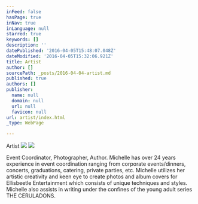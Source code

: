```yaml
---
inFeed: false
hasPage: true
inNav: true
inLanguage: null
starred: true
keywords: []
description: ''
datePublished: '2016-04-05T15:48:07.048Z'
dateModified: '2016-04-05T15:32:06.921Z'
title: Artist
author: []
sourcePath: _posts/2016-04-04-artist.md
published: true
authors: []
publisher:
  name: null
  domain: null
  url: null
  favicon: null
url: artist/index.html
_type: WebPage

---
```

Artist
![](https://the-grid-user-content.s3-us-west-2.amazonaws.com/d0aef607-d933-4e22-999c-ee90d46a41e7.png)
![](https://the-grid-user-content.s3-us-west-2.amazonaws.com/31aaaf2b-de40-4343-8f26-38019cbb2a91.png)

Event Coordinator, Photographer, Author. Michelle has over 24 years experience in event coordination ranging from corporate events/dinners, concerts, graduations, catering, private parties, etc.  Michelle utilizes her artistic creativity and keen eye to create photos and album covers for Ellisbeetle Entertainment which consists of unique techniques and styles. Michelle also assists in writing under the confines of the young adult series THE CERULADONS.